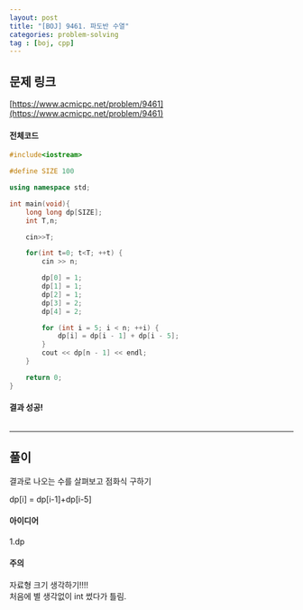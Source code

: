 ```yaml
---
layout: post
title: "[BOJ] 9461. 파도반 수열"
categories: problem-solving
tag : [boj, cpp]
---
```


## 문제 링크<br>
 [https://www.acmicpc.net/problem/9461](https://www.acmicpc.net/problem/9461)<br>

#### 전체코드<br>
```cpp
#include<iostream>

#define SIZE 100

using namespace std;

int main(void){
    long long dp[SIZE];
    int T,n;

    cin>>T;

    for(int t=0; t<T; ++t) {
        cin >> n;

        dp[0] = 1;
        dp[1] = 1;
        dp[2] = 1;
        dp[3] = 2;
        dp[4] = 2;

        for (int i = 5; i < n; ++i) {
            dp[i] = dp[i - 1] + dp[i - 5];
        }
        cout << dp[n - 1] << endl;
    }

    return 0;
}
```

#### 결과 성공!<br>
![]()

---

## 풀이<br>
결과로 나오는 수를 살펴보고 점화식 구하기  

dp[i] = dp[i-1]+dp[i-5]

#### 아이디어 <br>
1.dp<br>

#### 주의 <br> 

자료형 크기 생각하기!!!!  
처음에 별 생각없이 int 썼다가 틀림.
